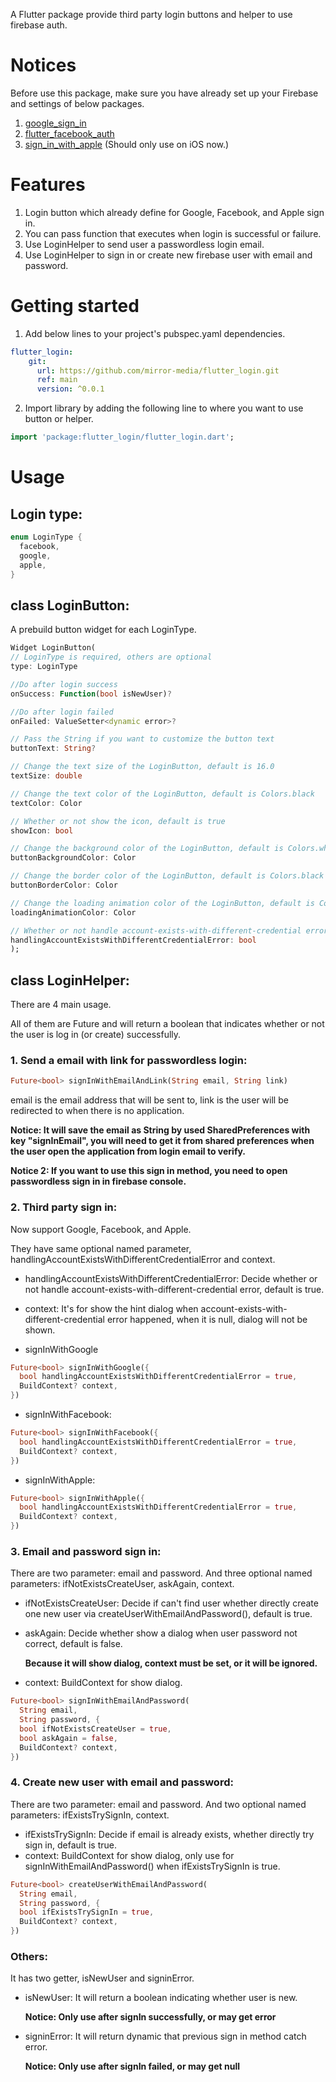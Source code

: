 <!-- 
This README describes the package. If you publish this package to pub.dev,
this README's contents appear on the landing page for your package.

For information about how to write a good package README, see the guide for
[writing package pages](https://dart.dev/guides/libraries/writing-package-pages). 

For general information about developing packages, see the Dart guide for
[creating packages](https://dart.dev/guides/libraries/create-library-packages)
and the Flutter guide for
[developing packages and plugins](https://flutter.dev/developing-packages). 
-->

A Flutter package provide third party login buttons and helper to use firebase auth.
# Notices

Before use this package, make sure you have already set up your Firebase and settings of below packages.
1. [google_sign_in](https://pub.dev/packages/google_sign_in)
2. [flutter_facebook_auth](https://facebook.meedu.app/docs/intro)
3. [sign_in_with_apple](https://pub.dev/packages/sign_in_with_apple) (Should only use on iOS now.)

# Features

1. Login button which already define for Google, Facebook, and Apple sign in.
2. You can pass function that executes when login is successful or failure.
3. Use LoginHelper to send user a passwordless login email.
4. Use LoginHelper to sign in or create new firebase user with email and password.

# Getting started

1. Add below lines to your project's pubspec.yaml dependencies.

```yaml
flutter_login:
    git:
      url: https://github.com/mirror-media/flutter_login.git
      ref: main
      version: ^0.0.1
```

2. Import library by adding the following line to where you want to use button or helper.
```dart
import 'package:flutter_login/flutter_login.dart';
```

# Usage 
## Login type:
```dart
enum LoginType {
  facebook,
  google,
  apple,
}
```

## class LoginButton:

A prebuild button widget for each LoginType.

```dart
Widget LoginButton(
// LoginType is required, others are optional
type: LoginType

//Do after login success
onSuccess: Function(bool isNewUser)?

//Do after login failed
onFailed: ValueSetter<dynamic error>? 

// Pass the String if you want to customize the button text
buttonText: String?

// Change the text size of the LoginButton, default is 16.0
textSize: double

// Change the text color of the LoginButton, default is Colors.black
textColor: Color

// Whether or not show the icon, default is true
showIcon: bool

// Change the background color of the LoginButton, default is Colors.white
buttonBackgroundColor: Color

// Change the border color of the LoginButton, default is Colors.black
buttonBorderColor: Color

// Change the loading animation color of the LoginButton, default is Colors.black12
loadingAnimationColor: Color

// Whether or not handle account-exists-with-different-credential error, default is true
handlingAccountExistsWithDifferentCredentialError: bool
);
```

## class LoginHelper:

There are 4 main usage.

All of them are Future and will return a boolean that indicates whether or not the user is log in (or create) successfully.

### 1. Send a email with link for passwordless login:
```dart
Future<bool> signInWithEmailAndLink(String email, String link)
```
email is the email address that will be sent to, link is the user will be redirected to when there is no application.

**Notice: It will save the email as String by used SharedPreferences with key "signInEmail", you will need to get it from shared preferences when the user open the application from login email to verify.**

**Notice 2: If you want to use this sign in method, you need to open passwordless sign in in firebase console.**


### 2. Third party sign in:

Now support Google, Facebook, and Apple.

They have same optional named parameter, handlingAccountExistsWithDifferentCredentialError and context.

- handlingAccountExistsWithDifferentCredentialError: Decide whether or not handle account-exists-with-different-credential error, default is true.
- context: It's for show the hint dialog when account-exists-with-different-credential error happened, when it is null, dialog will not be shown.


- signInWithGoogle
```dart
Future<bool> signInWithGoogle({
  bool handlingAccountExistsWithDifferentCredentialError = true,
  BuildContext? context,
})
```
- signInWithFacebook:
```dart
Future<bool> signInWithFacebook({
  bool handlingAccountExistsWithDifferentCredentialError = true,
  BuildContext? context,
})
```
- signInWithApple:
```dart
Future<bool> signInWithApple({
  bool handlingAccountExistsWithDifferentCredentialError = true,
  BuildContext? context,
})
```


### 3. Email and password sign in:

There are two parameter: email and password. And three optional named parameters:  ifNotExistsCreateUser, askAgain, context.

- ifNotExistsCreateUser: Decide if can't find user whether directly create one new user via createUserWithEmailAndPassword(), default is true.
- askAgain: Decide whether show a dialog when user password not correct, default is false. 

  **Because it will show dialog, context must be set, or it will be ignored.**
- context: BuildContext for show dialog.

```dart
Future<bool> signInWithEmailAndPassword(
  String email,
  String password, {
  bool ifNotExistsCreateUser = true,
  bool askAgain = false,
  BuildContext? context,
})
```


### 4. Create new user with email and password:

There are two parameter: email and password. And two optional named parameters:  ifExistsTrySignIn, context.

- ifExistsTrySignIn: Decide if email is already exists, whether directly try sign in, default is true.
- context: BuildContext for show dialog, only use for signInWithEmailAndPassword() when ifExistsTrySignIn is true.

```dart
Future<bool> createUserWithEmailAndPassword(
  String email,
  String password, {
  bool ifExistsTrySignIn = true,
  BuildContext? context,
})
```


### Others:

It has two getter, isNewUser and signinError.

- isNewUser: It will return a boolean indicating whether user is new.

  **Notice: Only use after signIn successfully, or may get error**


- signinError: It will return dynamic that previous sign in method catch error.

  **Notice: Only use after signIn failed, or may get null**
